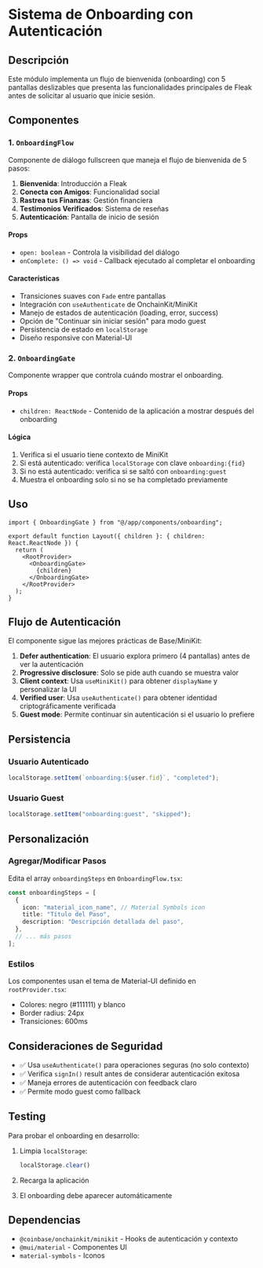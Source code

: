 # Sistema de Onboarding con Autenticación

## Descripción

Este módulo implementa un flujo de bienvenida (onboarding) con 5 pantallas deslizables que presenta las funcionalidades principales de Fleak antes de solicitar al usuario que inicie sesión.

## Componentes

### 1. `OnboardingFlow`
Componente de diálogo fullscreen que maneja el flujo de bienvenida de 5 pasos:

1. **Bienvenida**: Introducción a Fleak
2. **Conecta con Amigos**: Funcionalidad social
3. **Rastrea tus Finanzas**: Gestión financiera
4. **Testimonios Verificados**: Sistema de reseñas
5. **Autenticación**: Pantalla de inicio de sesión

#### Props
- `open: boolean` - Controla la visibilidad del diálogo
- `onComplete: () => void` - Callback ejecutado al completar el onboarding

#### Características
- Transiciones suaves con `Fade` entre pantallas
- Integración con `useAuthenticate` de OnchainKit/MiniKit
- Manejo de estados de autenticación (loading, error, success)
- Opción de "Continuar sin iniciar sesión" para modo guest
- Persistencia de estado en `localStorage`
- Diseño responsive con Material-UI

### 2. `OnboardingGate`
Componente wrapper que controla cuándo mostrar el onboarding.

#### Props
- `children: ReactNode` - Contenido de la aplicación a mostrar después del onboarding

#### Lógica
1. Verifica si el usuario tiene contexto de MiniKit
2. Si está autenticado: verifica `localStorage` con clave `onboarding:{fid}`
3. Si no está autenticado: verifica si se saltó con `onboarding:guest`
4. Muestra el onboarding solo si no se ha completado previamente

## Uso

```tsx
import { OnboardingGate } from "@/app/components/onboarding";

export default function Layout({ children }: { children: React.ReactNode }) {
  return (
    <RootProvider>
      <OnboardingGate>
        {children}
      </OnboardingGate>
    </RootProvider>
  );
}
```

## Flujo de Autenticación

El componente sigue las mejores prácticas de Base/MiniKit:

1. **Defer authentication**: El usuario explora primero (4 pantallas) antes de ver la autenticación
2. **Progressive disclosure**: Solo se pide auth cuando se muestra valor
3. **Client context**: Usa `useMiniKit()` para obtener `displayName` y personalizar la UI
4. **Verified user**: Usa `useAuthenticate()` para obtener identidad criptográficamente verificada
5. **Guest mode**: Permite continuar sin autenticación si el usuario lo prefiere

## Persistencia

### Usuario Autenticado
```typescript
localStorage.setItem(`onboarding:${user.fid}`, "completed");
```

### Usuario Guest
```typescript
localStorage.setItem("onboarding:guest", "skipped");
```

## Personalización

### Agregar/Modificar Pasos
Edita el array `onboardingSteps` en `OnboardingFlow.tsx`:

```typescript
const onboardingSteps = [
  {
    icon: "material_icon_name", // Material Symbols icon
    title: "Título del Paso",
    description: "Descripción detallada del paso",
  },
  // ... más pasos
];
```

### Estilos
Los componentes usan el tema de Material-UI definido en `rootProvider.tsx`:
- Colores: negro (#111111) y blanco
- Border radius: 24px
- Transiciones: 600ms

## Consideraciones de Seguridad

- ✅ Usa `useAuthenticate()` para operaciones seguras (no solo contexto)
- ✅ Verifica `signIn()` result antes de considerar autenticación exitosa
- ✅ Maneja errores de autenticación con feedback claro
- ✅ Permite modo guest como fallback

## Testing

Para probar el onboarding en desarrollo:

1. Limpia `localStorage`: 
   ```javascript
   localStorage.clear()
   ```

2. Recarga la aplicación

3. El onboarding debe aparecer automáticamente

## Dependencias

- `@coinbase/onchainkit/minikit` - Hooks de autenticación y contexto
- `@mui/material` - Componentes UI
- `material-symbols` - Iconos

